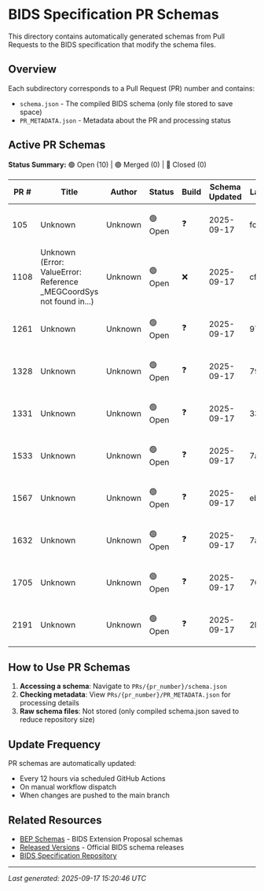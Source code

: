 # BIDS Specification PR Schemas

This directory contains automatically generated schemas from Pull Requests to the BIDS specification
that modify the schema files.

## Overview

Each subdirectory corresponds to a Pull Request (PR) number and contains:
- `schema.json` - The compiled BIDS schema (only file stored to save space)
- `PR_METADATA.json` - Metadata about the PR and processing status

## Active PR Schemas

**Status Summary:** 🟢 Open (10) | 🟣 Merged (0) | 🔴 Closed (0)

| PR # | Title | Author | Status | Build | Schema Updated | Last Commit | Actions |
|------|-------|--------|--------|-------|----------------|-------------|---------|
| 105 | Unknown | Unknown | 🟢 Open | ❓ | 2025-09-17 | fc5f90ce10 | [View PR](https://github.com/bids-standard/bids-specification/pull/105) \| [Schema](./105/schema.json) \| [Raw](https://raw.githubusercontent.com/bids-standard/bids-schema/refs/heads/enh-prs-and-beps/PRs/105/schema.json) |
| 1108 | Unknown (Error: ValueError: Reference _MEGCoordSys not found in...) | Unknown | 🟢 Open | ❌ | 2025-09-17 | cf7b356ee0 | [View PR](https://github.com/bids-standard/bids-specification/pull/1108) \| [Schema](./1108/schema.json) \| [Raw](https://raw.githubusercontent.com/bids-standard/bids-schema/refs/heads/enh-prs-and-beps/PRs/1108/schema.json) \| [Error Log](./1108/bst-output.log) |
| 1261 | Unknown | Unknown | 🟢 Open | ❓ | 2025-09-17 | 97825f5c27 | [View PR](https://github.com/bids-standard/bids-specification/pull/1261) \| [Schema](./1261/schema.json) \| [Raw](https://raw.githubusercontent.com/bids-standard/bids-schema/refs/heads/enh-prs-and-beps/PRs/1261/schema.json) |
| 1328 | Unknown | Unknown | 🟢 Open | ❓ | 2025-09-17 | 79c7024e7a | [View PR](https://github.com/bids-standard/bids-specification/pull/1328) \| [Schema](./1328/schema.json) \| [Raw](https://raw.githubusercontent.com/bids-standard/bids-schema/refs/heads/enh-prs-and-beps/PRs/1328/schema.json) |
| 1331 | Unknown | Unknown | 🟢 Open | ❓ | 2025-09-17 | 33a11f2944 | [View PR](https://github.com/bids-standard/bids-specification/pull/1331) \| [Schema](./1331/schema.json) \| [Raw](https://raw.githubusercontent.com/bids-standard/bids-schema/refs/heads/enh-prs-and-beps/PRs/1331/schema.json) |
| 1533 | Unknown | Unknown | 🟢 Open | ❓ | 2025-09-17 | 7a84ff6c95 | [View PR](https://github.com/bids-standard/bids-specification/pull/1533) \| [Schema](./1533/schema.json) \| [Raw](https://raw.githubusercontent.com/bids-standard/bids-schema/refs/heads/enh-prs-and-beps/PRs/1533/schema.json) |
| 1567 | Unknown | Unknown | 🟢 Open | ❓ | 2025-09-17 | eb040f59b0 | [View PR](https://github.com/bids-standard/bids-specification/pull/1567) \| [Schema](./1567/schema.json) \| [Raw](https://raw.githubusercontent.com/bids-standard/bids-schema/refs/heads/enh-prs-and-beps/PRs/1567/schema.json) |
| 1632 | Unknown | Unknown | 🟢 Open | ❓ | 2025-09-17 | 7ad57fd96e | [View PR](https://github.com/bids-standard/bids-specification/pull/1632) \| [Schema](./1632/schema.json) \| [Raw](https://raw.githubusercontent.com/bids-standard/bids-schema/refs/heads/enh-prs-and-beps/PRs/1632/schema.json) |
| 1705 | Unknown | Unknown | 🟢 Open | ❓ | 2025-09-17 | 70bddec095 | [View PR](https://github.com/bids-standard/bids-specification/pull/1705) \| [Schema](./1705/schema.json) \| [Raw](https://raw.githubusercontent.com/bids-standard/bids-schema/refs/heads/enh-prs-and-beps/PRs/1705/schema.json) |
| 2191 | Unknown | Unknown | 🟢 Open | ❓ | 2025-09-17 | 2b87c982cf | [View PR](https://github.com/bids-standard/bids-specification/pull/2191) \| [Schema](./2191/schema.json) \| [Raw](https://raw.githubusercontent.com/bids-standard/bids-schema/refs/heads/enh-prs-and-beps/PRs/2191/schema.json) |

## How to Use PR Schemas

1. **Accessing a schema**: Navigate to `PRs/{pr_number}/schema.json`
2. **Checking metadata**: View `PRs/{pr_number}/PR_METADATA.json` for processing details
3. **Raw schema files**: Not stored (only compiled schema.json saved to reduce repository size)

## Update Frequency

PR schemas are automatically updated:
- Every 12 hours via scheduled GitHub Actions
- On manual workflow dispatch
- When changes are pushed to the main branch

## Related Resources

- [BEP Schemas](../BEPs/) - BIDS Extension Proposal schemas
- [Released Versions](../versions/) - Official BIDS schema releases
- [BIDS Specification Repository](https://github.com/bids-standard/bids-specification)

---

*Last generated: 2025-09-17 15:20:46 UTC*
